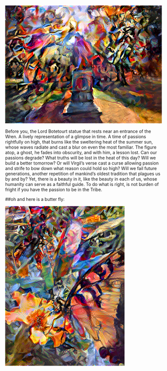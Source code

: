 ![1000 x100 (2).png](https://github.com/Acejv21/Ace_Code/blob/master/1000%20x100%20(2).png?raw=true)


Before you, the Lord Botetourt statue that rests near an entrance of the Wren.  A lively representation of a glimpse in time. A time of passions rightfully on high, that burns like the sweltering heat of the summer sun, whose waves radiate and cast a blur on even the most familiar. The figure atop, a ghost, he fades into obscurity, and with him, a lesson lost. Can our passions degrade? What truths will be lost in the heat of this day? Will we build a better tomorrow? Or will Virgil’s verse cast a curse allowing passion and strife to bow down what reason could hold so high? Will we fail future generations, another repetition of mankind’s oldest tradition that plagues us by and by? Yet, there is a beauty in it, like the beauty in each of us, whose humanity can serve as a faithful guide. To do what is right, is not burden of fright if you have the passion to be in the Tribe.    

##oh and here is a butter fly:

![stylized-image (2).png](https://github.com/Acejv21/Ace_Code/blob/master/stylized-image%20(2).png?raw=true)
